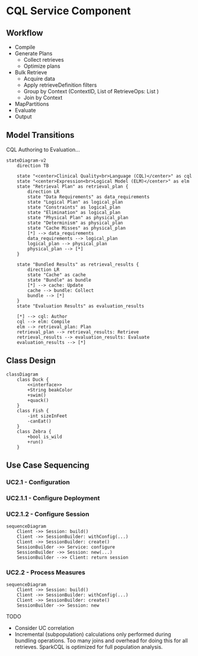 # CQL Service Component

## Workflow
- Compile
- Generate Plans
    - Collect retrieves
    - Optimize plans
- Bulk Retrieve
    - Acquire data
	- Apply retrieveDefinition filters
	- Group by Context (ContextID, List of RetrieveOps: List )
	- Join by Context
- MapPartitions 
- Evaluate
- Output

## Model Transitions

CQL Authoring to Evaluation...

```mermaid
stateDiagram-v2
    direction TB

    state "<center>Clinical Quality<br>Language (CQL)</center>" as cql
    state "<center>Expression<br>Logical Model (ELM)</center>" as elm
    state "Retrieval Plan" as retrieval_plan {
        direction LR
        state "Data Requirements" as data_requirements
        state "Logical Plan" as logical_plan
        state "Constraints" as logical_plan
        state "Elimination" as logical_plan
        state "Physical Plan" as physical_plan
        state "Determinism" as physical_plan
        state "Cache Misses" as physical_plan
        [*] --> data_requirements
        data_requirements --> logical_plan
        logical_plan --> physical_plan
        physical_plan --> [*]
    }

    state "Bundled Results" as retrieval_results {
        direction LR
        state "Cache" as cache
        state "Bundle" as bundle
        [*] --> cache: Update
        cache --> bundle: Collect
        bundle --> [*]
    }
    state "Evaluation Results" as evaluation_results

    [*] --> cql: Author
    cql --> elm: Compile
    elm --> retrieval_plan: Plan
    retrieval_plan --> retrieval_results: Retrieve
    retrieval_results --> evaluation_results: Evaluate
    evaluation_results --> [*]

```

## Class Design
```mermaid
classDiagram
    class Duck {
        <<interface>>
        +String beakColor
        +swim()
        +quack()
    }
    class Fish {
        -int sizeInFeet
        -canEat()
    }
    class Zebra {
        +bool is_wild
        +run()
    }
```

## Use Case Sequencing
### UC2.1 - Configuration

### UC2.1.1 - Configure Deployment

### UC2.1.2 - Configure Session
```mermaid
sequenceDiagram
    Client ->> Session: build()
    Client ->> SessionBuilder: withConfig(...)
    Client ->> SessionBuilder: create()
    SessionBuilder ->> Service: configure
    SessionBuilder ->> Session: new(...)
    SessionBuilder -->> Client: return session
```

### UC2.2 - Process Measures

```mermaid
sequenceDiagram
    Client ->> Session: build()
    Client ->> SessionBuilder: withConfig(...)
    Client ->> SessionBuilder: create()
    SessionBuilder ->> Session: new
```

TODO
- Consider UC correlation
- Incremental (subpopulation) calculations only performed during bundling operations. Too many joins and overhead for doing this for all retrieves. SparkCQL is optimized for full population analysis.